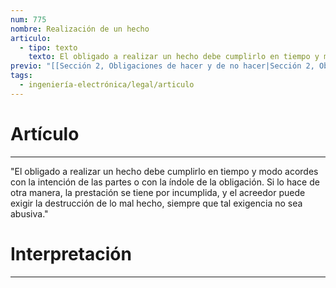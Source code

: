```yaml
---
num: 775
nombre: Realización de un hecho
articulo:
  - tipo: texto
    texto: El obligado a realizar un hecho debe cumplirlo en tiempo y modo acordes con la intención de las partes o con la índole de la obligación. Si lo hace de otra manera, la prestación se tiene por incumplida, y el acreedor puede exigir la destrucción de lo mal hecho, siempre que tal exigencia no sea abusiva.
previo: "[[Sección 2, Obligaciones de hacer y de no hacer|Sección 2, Obligaciones de hacer y de no hacer]]"
tags:
  - ingeniería-electrónica/legal/articulo
---
```

# Artículo
---
"El obligado a realizar un hecho debe cumplirlo en tiempo y modo acordes con la intención de las partes o con la índole de la obligación. Si lo hace de otra manera, la prestación se tiene por incumplida, y el acreedor puede exigir la destrucción de lo mal hecho, siempre que tal exigencia no sea abusiva."

# Interpretación
---
